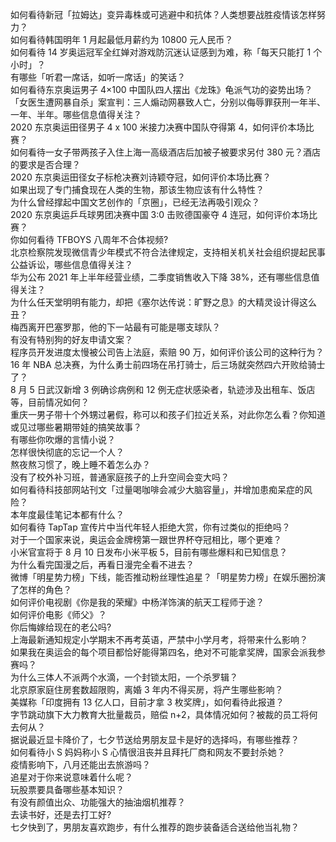 如何看待新冠「拉姆达」变异毒株或可逃避中和抗体？人类想要战胜疫情该怎样努力？  
如何看待韩国明年 1 月起最低月薪约为 10800 元人民币？  
如何看待 14 岁奥运冠军全红婵对游戏防沉迷认证感到为难，称「每天只能打 1 个小时」？  
有哪些「听君一席话，如听一席话」的笑话？  
如何看待东京奥运男子 4×100 中国队四人摆出《龙珠》龟派气功的姿势出场？  
「女医生遭网暴自杀」案宣判：三人煽动网暴致人亡，分别以侮辱罪获刑一年半、一年、半年。哪些信息值得关注？  
2020 东京奥运田径男子 4 x 100 米接力决赛中国队夺得第 4，如何评价本场比赛？  
如何看待一女子带两孩子入住上海一高级酒店后加被子被要求另付 380 元？酒店的要求是否合理？  
2020 东京奥运田径女子标枪决赛刘诗颖夺冠，如何评价本场比赛？  
如果出现了专门捕食现在人类的生物，那该生物应该有什么特性？  
为什么曾经撑起中国文艺创作的「京圈」，已经无法再吸引观众？  
2020 东京奥运乒乓球男团决赛中国 3:0 击败德国豪夺 4 连冠，如何评价本场比赛？  
你如何看待 TFBOYS 八周年不合体视频?  
北京检察院发现微信青少年模式不符合法律规定，支持相关机关社会组织提起民事公益诉讼，哪些信息值得关注？  
华为公布 2021 年上半年经营业绩，二季度销售收入下降 38%，还有哪些信息值得关注？  
为什么任天堂明明有能力，却把《塞尔达传说：旷野之息》的大精灵设计得这么丑？  
梅西离开巴塞罗那，他的下一站最有可能是哪支球队？  
有没有特别狗的好友申请文案？  
程序员开发进度太慢被公司告上法庭，索赔 90 万，如何评价该公司的这种行为？  
16 年 NBA 总决赛，为什么勇士前四场在吊打骑士，后三场就突然四六开败给骑士了？  
8 月 5 日武汉新增 3 例确诊病例和 12 例无症状感染者，轨迹涉及出租车、饭店等，目前情况如何？  
重庆一男子带十个外甥过暑假，称可以和孩子们拉近关系，对此你怎么看？你知道或见过哪些暑期带娃的搞笑故事？  
有哪些你吹爆的言情小说？  
怎样很快彻底的忘记一个人？  
熬夜熬习惯了，晚上睡不着怎么办？  
没有了校外补习班，普通家庭孩子的上升空间会变大吗？  
如何看待科技部网站刊文「过量喝咖啡会减少大脑容量」，并增加患痴呆症的风险？  
本年度最佳笔记本都有什么？  
如何看待 TapTap 宣传片中当代年轻人拒绝大赏，你有过类似的拒绝吗？  
对于一个国家来说，奥运会金牌榜第一跟世界杯夺冠相比，哪个更难？  
小米官宣将于 8 月 10 日发布小米平板 5，目前有哪些爆料和已知信息？  
为什么看完国漫之后，再看日漫完全看不进去？  
微博「明星势力榜」下线，能否推动粉丝理性追星？「明星势力榜」在娱乐圈扮演了怎样的角色？  
如何评价电视剧《你是我的荣耀》中杨洋饰演的航天工程师于途？  
如何评价电影《师父》？  
你后悔嫁给现在的老公吗?  
上海最新通知规定小学期末不再考英语，严禁中小学月考，将带来什么影响？  
如果我在奥运会的每个项目都恰好能得第四名，绝对不可能拿奖牌，国家会派我参赛吗？  
为什么三体人不派两个水滴，一个封锁太阳，一个杀罗辑？  
北京原家庭住房套数超限购，离婚 3 年内不得买房，将产生哪些影响？  
美媒称「印度拥有 13 亿人口，目前才拿 3 枚奖牌」，如何看待此报道？  
字节跳动旗下大力教育大批量裁员，赔偿 n+2，具体情况如何？被裁的员工将何去何从？  
据说最近显卡降价了，七夕节送给男朋友显卡是好的选择吗，有哪些推荐？  
如何看待小 S 妈妈称小 S 心情很沮丧并且拜托厂商和网友不要封杀她？  
疫情影响下，八月还能出去旅游吗？  
追星对于你来说意味着什么呢？  
玩股票要具备哪些基本知识？  
有没有颜值出众、功能强大的抽油烟机推荐？  
去读书好，还是去打工好?  
七夕快到了，男朋友喜欢跑步，有什么推荐的跑步装备适合送给他当礼物？  
